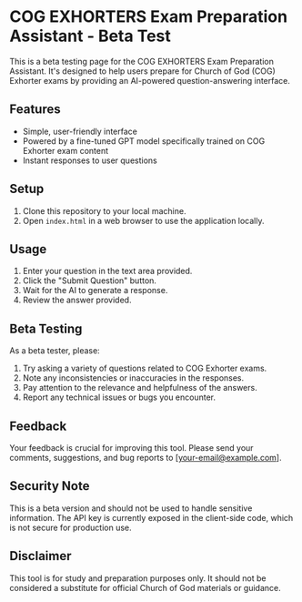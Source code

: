 # COG EXHORTERS Exam Preparation Assistant - Beta Test

This is a beta testing page for the COG EXHORTERS Exam Preparation Assistant. It's designed to help users prepare for Church of God (COG) Exhorter exams by providing an AI-powered question-answering interface.

## Features

- Simple, user-friendly interface
- Powered by a fine-tuned GPT model specifically trained on COG Exhorter exam content
- Instant responses to user questions

## Setup

1. Clone this repository to your local machine.
2. Open `index.html` in a web browser to use the application locally.

## Usage

1. Enter your question in the text area provided.
2. Click the "Submit Question" button.
3. Wait for the AI to generate a response.
4. Review the answer provided.

## Beta Testing

As a beta tester, please:

1. Try asking a variety of questions related to COG Exhorter exams.
2. Note any inconsistencies or inaccuracies in the responses.
3. Pay attention to the relevance and helpfulness of the answers.
4. Report any technical issues or bugs you encounter.

## Feedback

Your feedback is crucial for improving this tool. Please send your comments, suggestions, and bug reports to [your-email@example.com].

## Security Note

This is a beta version and should not be used to handle sensitive information. The API key is currently exposed in the client-side code, which is not secure for production use.

## Disclaimer

This tool is for study and preparation purposes only. It should not be considered a substitute for official Church of God materials or guidance.